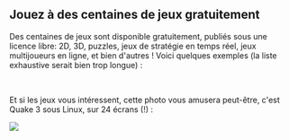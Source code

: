 <?php require("../../entete.php"); ?> <?php require("../../base.php"); ?>

<div id="corps">

<h2>Jouez à des centaines de jeux gratuitement</h2>

Des centaines de jeux sont disponible gratuitement, publiés sous une licence libre: 2D, 3D, puzzles, jeux de stratégie en temps réel, jeux multijoueurs en ligne, et bien d'autres 
! Voici quelques exemples (la liste exhaustive serait bien trop longue) :

<div id="items">

<?php all_games_from_file (); ?>

<br class="clearboth" />
</div>

Et si les jeux vous intéressent, cette photo vous amusera peut-être, c'est Quake 3 sous Linux, sur 24 écrans (!) :

<a href="Images/quake_24_screens.jpg"><img src="Images/quake_24_screens_thumbnail.jpg" /></a>

</div>


